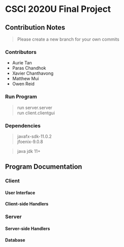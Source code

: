# CSCI 2020U Final Project

## Contribution Notes  

> Please create a new branch for your own commits

### Contributors  

- Aurie Tan
- Paras Chandhok  
- Xavier Chanthavong  
- Matthew Mui  
- Owen Reid  

### Run Program  

> run server.server  
> run client.clientgui  

### Dependencies  

> javafx-sdk-11.0.2  
> jfoenix-9.0.8

> java jdk 11+  

## Program Documentation  

### Client  

#### User Interface  

#### Client-side Handlers  

### Server  

#### Server-side Handlers  

#### Database  
